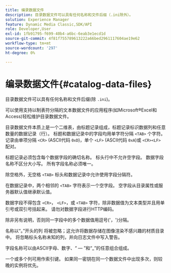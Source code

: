 ```yaml
---
title: 编录数据文件
description: 目录数据文件可以具有任何名称和文件后缀（.ini除外）。
solution: Experience Manager
feature: Dynamic Media Classic,SDK/API
role: Developer,User
exl-id: 1fb91795-f699-40b4-a6bc-6eab3e1ecd1d
source-git-commit: 4f81f755789613222a66bed2961117604ae19e62
workflow-type: tm+mt
source-wordcount: '297'
ht-degree: 0%

---
```


# 编录数据文件{#catalog-data-files}

目录数据文件可以具有任何名称和文件后缀(除 `.ini`)。

可以使用支持以制表符分隔的文本数据文件的应用程序(如Microsoft®Excel和Access)轻松维护目录数据文件。

目录数据文件本质上是一个二维表，由标题记录组成，标题记录标识数据列和任意数量的数据记录（行）。 标题和数据记录中的字段均用单字符分隔 `<TAB>` 个字符。 记录由单项分隔 `<CR>` (ASCII代码 `0xD`)，单个 `<LF>` (ASCII代码 `0xA`)或 `<CR><LF>` 配对。

标题记录必须包含每个数据字段的确切名称。 标头行中不允许空字段。 数据字段名称不区分大小写。 所有字段名称必须唯一。

除空格外，无空格 `<TAB>` 标头和数据记录中允许使用字段分隔符。

在数据记录中，两个相邻的 `<TAB>` 字符表示一个空字段。 空字段从目录属性或服务器默认值继承默认值。

数据字段不得包含 `<CR>`， `<LF>`，或 `<TAB>` 字符，除非数据值为文本类型并且用单引号或双引号括起来。 请勿对数据字段进行HTTP编码。

除非另有说明，否则同一字段中的多个数据值用逗号(&#39;，&#39;)分隔。

名称以“。”开头的列 将被忽略；这允许将数据存储在图像渲染不感兴趣的材质目录中。 将忽略标头名称未知的列，并向日志文件中写入警告。

字段名称可以由ASCII字母、数字、“ — ”和“_”的任意组合组成。

一个或多个列可用作索引键。 如果同一密钥在同一个数据文件中出现多次，则较晚的实例将优先。
